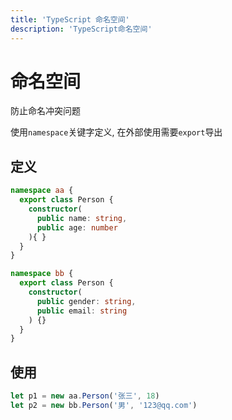 ```yaml
---
title: 'TypeScript 命名空间'
description: 'TypeScript命名空间'
---
```


# 命名空间

防止命名冲突问题

使用`namespace`关键字定义, 在外部使用需要`export`导出

## 定义

```ts
namespace aa {
  export class Person {
    constructor(
      public name: string,
      public age: number
    ){ }
  }
}

namespace bb {
  export class Person {
    constructor(
      public gender: string,
      public email: string
    ) {}
  }
}
```

## 使用

```ts
let p1 = new aa.Person('张三', 18)
let p2 = new bb.Person('男', '123@qq.com')
```
